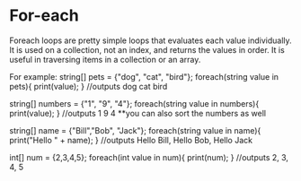 # For-each

Foreach loops are pretty simple loops that evaluates each value individually. It is used on a collection, not an index, and returns the values in order. It is useful in traversing items in a collection or an array.

For example:
string[] pets = {"dog", "cat", "bird"};
foreach(string value in pets){
  print(value);
}
//outputs dog cat bird

string[] numbers = {"1", "9", "4"};
foreach(string value in numbers){
  print(value);
}
//outputs 1 9 4
**you can also sort the numbers as well

string[] name = {"Bill","Bob", "Jack"};
foreach(string value in name){
  print("Hello " + name);
}
//outputs Hello Bill, Hello Bob, Hello Jack

int[] num = {2,3,4,5};
foreach(int value in num){
  print(num);
}
//outputs 2, 3, 4, 5
